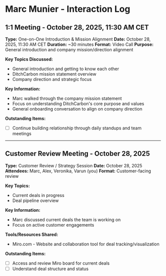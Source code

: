 # Marc Munier - Interaction Log

## 1:1 Meeting - October 28, 2025, 11:30 AM CET

**Type:** One-on-One Introduction & Mission Alignment
**Date:** October 28, 2025, 11:30 AM CET
**Duration:** ~30 minutes
**Format:** Video Call
**Purpose:** General introduction and company mission/direction alignment

**Key Topics Discussed:**
- General introduction and getting to know each other
- DitchCarbon mission statement overview
- Company direction and strategic focus

**Key Information:**
- Marc walked through the company mission statement
- Focus on understanding DitchCarbon's core purpose and values
- General onboarding conversation to align on company direction

**Outstanding Items:**
- [ ] Continue building relationship through daily standups and team meetings

---

## Customer Review Meeting - October 28, 2025

**Type:** Customer Review / Strategy Session
**Date:** October 28, 2025
**Attendees:** Marc, Alex, Veronika, Varun (you)
**Format:** Customer-facing review

**Key Topics:**
- Current deals in progress
- Deal pipeline overview

**Key Information:**
- Marc discussed current deals the team is working on
- Focus on active customer engagements

**Tools/Resources Shared:**
- Miro.com - Website and collaboration tool for deal tracking/visualization

**Outstanding Items:**
- [ ] Access and review Miro board for current deals
- [ ] Understand deal structure and status
